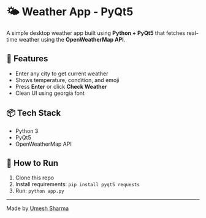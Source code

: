 # 🌤️ Weather App - PyQt5

A simple desktop weather app built using **Python + PyQt5** that fetches real-time weather using the **OpenWeatherMap API**.

## 🔧 Features
- Enter any city to get current weather
- Shows temperature, condition, and emoji
- Press **Enter** or click **Check Weather**
- Clean UI using georgia font

## 📦 Tech Stack
- Python 3
- PyQt5
- OpenWeatherMap API

## 🚀 How to Run
1. Clone this repo  
2. Install requirements: `pip install pyqt5 requests`  
3. Run: `python app.py`

---

Made by [Umesh Sharma](https://github.com/theumesh-s)
